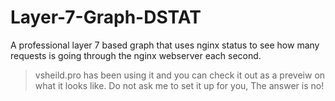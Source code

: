 # Layer-7-Graph-DSTAT
A professional layer 7 based graph that uses nginx status to see how many requests is going through the nginx webserver each second.

> vsheild.pro has been using it and you can check it out as a preveiw on what it looks like. Do not ask me to set it up for you, The answer is no!
